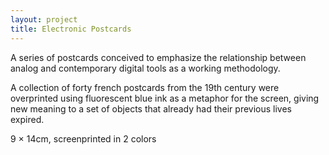 ```yaml
---
layout: project
title: Electronic Postcards
---
```


A series of postcards conceived to emphasize the relationship between analog and contemporary digital tools as a working methodology.

A collection of forty french postcards from the 19th century were overprinted using fluorescent blue ink as a metaphor for the screen, giving new meaning to a set of objects that already had their previous lives expired.

<p class="specifications">9 × 14cm, screenprinted in 2 colors</p>